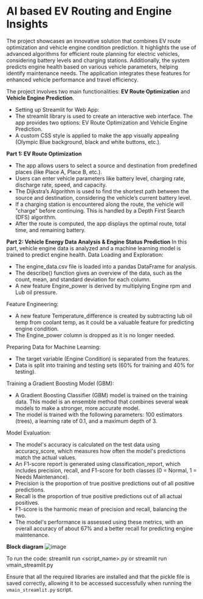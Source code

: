 # AI based EV Routing and Engine Insights
The project showcases an innovative solution that combines EV route optimization and vehicle engine condition prediction. It highlights the use of advanced algorithms for efficient route planning for electric vehicles, considering battery levels and charging stations. Additionally, the system predicts engine health based on various vehicle parameters, helping identify maintenance needs. The application integrates these features for enhanced vehicle performance and travel efficiency.

The project involves two main functionalities: **EV Route Optimization** and **Vehicle Engine Prediction**.
- Setting up Streamlit for Web App:
- The streamlit library is used to create an interactive web interface. The app provides two options: EV Route Optimization and Vehicle Engine Prediction.
- A custom CSS style is applied to make the app visually appealing (Olympic Blue background, black and white buttons, etc.).

**Part 1: EV Route Optimization**
- The app allows users to select a source and destination from predefined places (like Place A, Place B, etc.).
- Users can enter vehicle parameters like battery level, charging rate, discharge rate, speed, and capacity.
- The Dijkstra’s Algorithm is used to find the shortest path between the source and destination, considering the vehicle’s current battery level.
- If a charging station is encountered along the route, the vehicle will "charge" before continuing. This is handled by a Depth First Search (DFS) algorithm.
- After the route is computed, the app displays the optimal route, total time, and remaining battery.

**Part 2: Vehicle Energy Data Analysis & Engine Status Prediction**
In this part, vehicle engine data is analyzed and a machine learning model is trained to predict engine health.
Data Loading and Exploration:
-   The engine_data.csv file is loaded into a pandas DataFrame for analysis.
-   The describe() function gives an overview of the data, such as the count, mean, and standard deviation for each column.
-   A new feature Engine_power is derived by multiplying Engine rpm and Lub oil pressure.

Feature Engineering:
- A new feature Temperature_difference is created by subtracting lub oil temp from coolant temp, as it could be a valuable feature for predicting engine condition.
- The Engine_power column is dropped as it is no longer needed.
  
Preparing Data for Machine Learning:
- The target variable (Engine Condition) is separated from the features.
- Data is split into training and testing sets (60% for training and 40% for testing).
  
Training a Gradient Boosting Model (GBM):
- A Gradient Boosting Classifier (GBM) model is trained on the training data. This model is an ensemble method that combines several weak models to make a stronger, more accurate model.
- The model is trained with the following parameters: 100 estimators (trees), a learning rate of 0.1, and a maximum depth of 3.

Model Evaluation:
- The model's accuracy is calculated on the test data using accuracy_score, which measures how often the model's predictions match the actual values.
- An F1-score report is generated using classification_report, which includes precision, recall, and F1-score for both classes (0 = Normal, 1 = Needs Maintenance).
- Precision is the proportion of true positive predictions out of all positive predictions.
- Recall is the proportion of true positive predictions out of all actual positives.
- F1-score is the harmonic mean of precision and recall, balancing the two.
- The model's performance is assessed using these metrics, with an overall accuracy of about 67% and a better recall for predicting engine maintenance.

**Block diagram**
![image](https://github.com/user-attachments/assets/46812437-a7c1-435e-8b30-b6906ef0e65a)


To run the code:
streamlit run <script_name>.py or streamlit run vmain_streamlit.py

Ensure that all the required libraries are installed and that the pickle file is saved correctly, allowing it to be accessed successfully when running the `vmain_streamlit.py` script.


